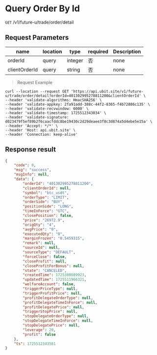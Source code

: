 # Query Order By Id

`GET` /v1/future-u/trade/order/detail

## Request Parameters

| name          | location  | type    | required | Description |
| ------------- | ----- | ------- | ---- | ---- |
| orderId       | query | integer | 否   | none |
| clientOrderId | query | string  | 否   | none |

> Request Example

```shell
curl --location --request GET 'https://api.ubit.site/v1/future-u/trade/order/detail?orderId=401302995278811200&clientOrderId' \
--header 'validate-algorithms: HmacSHA256' \
--header 'validate-appkey: 2fa91add-388c-44f2-8365-f4b72886c135' \
--header 'validate-recvwindow: 6000' \
--header 'validate-timestamp: 1725512343034' \
--header 'validate-signature: d023479f5ef89b2f6caacfddc8be19430c2d29deaee3f8c3d874a5d4ebe5e15a' \
--header 'Accept: */*' \
--header 'Host: api.ubit.site' \
--header 'Connection: keep-alive'
```

## Response result

```json
{
    "code": 0,
    "msg": "success",
    "msgInfo": null,
    "data": {
        "orderId": "401302995278811200",
        "clientOrderId": null,
        "symbol": "btc_usdt",
        "orderType": "LIMIT",
        "orderSide": "BUY",
        "positionSide": "LONG",
        "timeInForce": "GTC",
        "closePosition": false,
        "price": "26972.9",
        "origQty": "4",
        "avgPrice": "0",
        "executedQty": "0",
        "marginFrozen": "0.5459315",
        "remark": null,
        "sourceId": null,
        "sourceType": "DEFAULT",
        "forceClose": false,
        "closeProfit": null,
        "closeProfitForBonus": null,
        "state": "CANCELED",
        "createdTime": 1725380089923,
        "updatedTime": 1725511966321,
        "welfareAccount": false,
        "triggerPriceType": null,
        "triggerProfitPrice": null,
        "profitDelegateOrderType": null,
        "profitDelegateTimeInForce": null,
        "profitDelegatePrice": null,
        "triggerStopPrice": null,
        "stopDelegateOrderType": null,
        "stopDelegateTimeInForce": null,
        "stopDelegatePrice": null,
        "leverage": 20,
        "profit": false
    },
    "ts": 1725512343581
}
```

